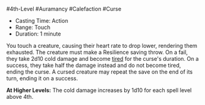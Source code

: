 #4th-Level #Auramancy #Calefaction #Curse
 
- Casting Time: Action
- Range: Touch
- Duration: 1 minute  

You touch a creature, causing their heart rate to drop lower, rendering them exhausted. The creature must make a Resilience saving throw. On a fail, they take 2d10 cold damage and become [tired](Conditions.md) for the curse's duration. On a success, they take half the damage instead and do not become tired, ending the curse. A cursed creature may repeat the save on the end of its turn, ending it on a success.
 
**At Higher Levels:** The cold damage increases by 1d10 for each spell level above 4th.